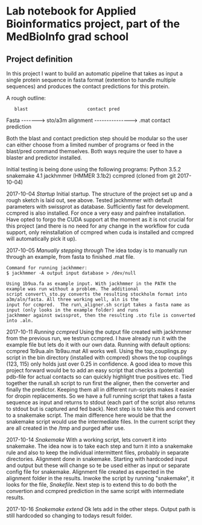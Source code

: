 # Lab notebook for Applied Bioinformatics project, part of the MedBioInfo grad school

## Project definition
In this project I want to build an automatic pipeline that takes as input a single
protein sequence in fasta format (extention to handle multiple sequences) and 
produces the contact predictions for this protein.

A rough outline:

       blast                      contact pred
Fasta -------> sto/a3m alignment ---------------> .mat contact prediction

Both the blast and contact prediction step should be modular so the user
can either choose from a limited number of programs or feed in the blast/pred 
command themselves. Both ways require the user to have a blaster and predictor
installed.

Initial testing is being done using the following programs:
    Python 3.5.2
    snakemake 4.1
    jackhmmer (HMMER 3.1b2)
    ccmpred (cloned from git 2017-10-04)


2017-10-04 *Startup*
    Initial startup. The structure of the project set up and a rough sketch is
    laid out, see above. Tested jackhmmer with default parameters with swissprot
    as database. Sufficiently fast for development. ccmpred is also installed. 
    For once a very easy and painfree installation. Have opted to forgo the CUDA
    support at the moment as it is not crucial for this project (and there is no
    need for any change in the workflow for cuda support, only reinstallation
    of ccmpred when cuda is installed and ccmpred will automatically pick it up).

2017-10-05 *Manually stepping through*
    The idea today is to manually run through an example, from fasta to finished
    .mat file. 

    Command for running jackhmmer:
    $ jackhmmer -A output input database > /dev/null

    Using 1b9ua.fa as example input. With jackhmmer in the PATH the example was run without a problem. The additional
    script convert\_sto.py converts the resulting stockholm format into a3m/aln/fasta. All three working well, aln is the
    input for ccmpred.  The run\_aligner.sh script takes a fasta name as input (only looks in the example folder) and runs
    jackhmmer against swissprot, then the resulting .sto file is converted into .aln.

2017-10-11 *Running ccmpred*
    Using the output file created with jackhmmer from the previous run, we testrun ccmpred. I have already run it with the
    example file but lets do it with our own data.
    Running with default options:
    ccmpred 1b9ua.aln 1b9au.mat
    All works well. Using the top_couplings.py script in the bin directory (installed with ccmpred) shows the top
    couplings (123, 115) only holds just over 0.25 in confidence. A good idea to move this project forward would be to add
    an easy script that checks a (potential) pdb-file for actual contacts so can quickly highlight true positives etc.
    Tied together the runall.sh script to run first the aligner, then the converter and finally the predictor. Keeping
    them all in different run-scripts makes it easier for dropin replacements.
    So we have a full running script that takes a fasta sequence as input and returns to stdout (each part of the script
    also returns to stdout but is captured and fed back).
    Next step is to take this and convert to a snakemake script. The main difference here would be that the snakemake
    script would use the intermediate files. In the current script they are all created in the /tmp and purged after use.

2017-10-14 *Snakemake*
    With a working script, lets convert it into snakemake. The idea now is to take each step and turn it into a snakemake
    rule and also to keep the individual intermittent files, probably in separate directories. 
    Alignment done in snakemake. Starting with hardcoded input and output but these will change so te be used either as
    input or separate config file for snakemake. Alignment file created as expected in the alignment folder in the
    results. Inwoke the script by running "snakemake", it looks for the file, *Snakefile*.
    Next step is to extend this to do both the convertion and ccmpred prediction in the same script with intermediate
    results. 

2017-10-16 *Snakemake extend*
    Ok lets add in the other steps. Output path is still hardcoded so changing to todays result folder. 
    
